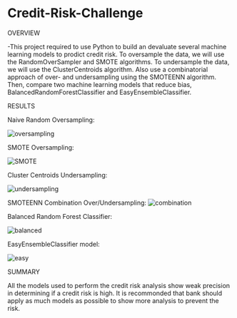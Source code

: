 # Credit-Risk-Challenge

OVERVIEW

-This project required to use Python to build an devaluate several machine learning models to prodict credit risk.
To oversample the data, we will use the RandomOverSampler and SMOTE algorithms.
To undersample the data, we will use the ClusterCentroids algorithm.
Also use a combinatorial approach of over- and undersampling using the SMOTEENN algorithm.
Then, compare two machine learning models that reduce bias, BalancedRandomForestClassifier and EasyEnsembleClassifier.



RESULTS

Naive Random Oversampling:

![oversampling](https://user-images.githubusercontent.com/94014863/159100208-d170c429-acd5-4f3c-98c2-c66aaffb4366.PNG)


SMOTE Oversampling:

![SMOTE](https://user-images.githubusercontent.com/94014863/159100209-d5cd7071-85fe-4f3c-8199-6664bcb3d050.PNG)


Cluster Centroids Undersampling:

![undersampling](https://user-images.githubusercontent.com/94014863/159100210-8daa3aa8-3959-4d9f-9ab1-14e55dd44cdd.PNG)


SMOTEENN Combination Over/Undersampling:
![combination](https://user-images.githubusercontent.com/94014863/159100205-5c758dfb-f2d1-4d51-acf9-7a9f0e95350c.PNG)


Balanced Random Forest Classifier:

![balanced](https://user-images.githubusercontent.com/94014863/159100288-6c0507de-a42b-41c2-9a43-3419bc315b65.PNG)


EasyEnsembleClassifier model:

![easy](https://user-images.githubusercontent.com/94014863/159100289-0e7880ef-9060-4d1a-b440-1035d17ee592.PNG)

SUMMARY

All the models used to perform the credit risk analysis show weak precision in determining if a credit risk is high.
It is recommonded that bank should apply as much models as possible to show more analysis to prevent the risk.
